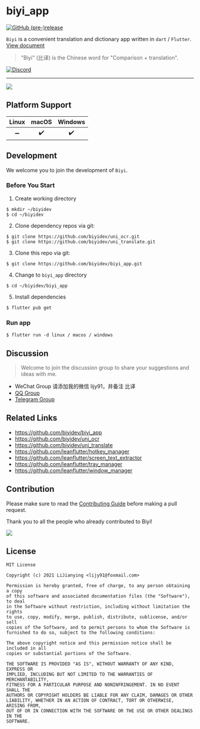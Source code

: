 # biyi_app

[![GitHub (pre-)release](https://img.shields.io/github/release/biyidev/biyi_app/all.svg?style=flat-square)](https://github.com/biyidev/biyi_app/releases)

`Biyi` is a convenient translation and dictionary app written in `dart` / `Flutter`. [View document](https://biyidev.com/docs/)

> "Biyi" (比译) is the Chinese word for "Comparison + translation".

[![Discord](https://img.shields.io/badge/discord-%237289DA.svg?style=for-the-badge&logo=discord&logoColor=white)](https://discord.gg/9CaArkhC)

---

![](https://biyidev.com/images/screenshots/biyi_app_extract_text_from_screen_selection.gif)

## Platform Support

| Linux | macOS | Windows |
| :---: | :---: | :-----: |
|  ➖   |  ✔️   |   ✔️    |

## Development

We welcome you to join the development of `Biyi`.

### Before You Start

1. Create working directory

```
$ mkdir ~/biyidev
$ cd ~/biyidev
```

2. Clone dependency repos via git:

```
$ git clone https://github.com/biyidev/uni_ocr.git
$ git clone https://github.com/biyidev/uni_translate.git
```

3. Clone this repo via git:

```
$ git clone https://github.com/biyidev/biyi_app.git
```

4. Change to `biyi_app` directory

```
$ cd ~/biyidev/biyi_app
```

5. Install dependencies

```
$ flutter pub get
```

### Run app

```
$ flutter run -d linux / macos / windows
```

## Discussion

> Welcome to join the discussion group to share your suggestions and ideas with me.

- WeChat Group 请添加我的微信 lijy91，并备注 比译
- [QQ Group](https://jq.qq.com/?_wv=1027&k=vYQ5jW7y)
- [Telegram Group](https://t.me/joinchat/nFrk4KsXFc84ZGNl)

## Related Links

- https://github.com/biyidev/biyi_app
- https://github.com/biyidev/uni_ocr
- https://github.com/biyidev/uni_translate
- https://github.com/leanflutter/hotkey_manager
- https://github.com/leanflutter/screen_text_extractor
- https://github.com/leanflutter/tray_manager
- https://github.com/leanflutter/window_manager

## Contribution

Please make sure to read the [Contributing Guide](https://github.com/biyidev/biyi_app/blob/main/.github/CONTRIBUTING.md) before making a pull request.

Thank you to all the people who already contributed to Biyi!

<a href="https://github.com/biyidev/biyi_app/graphs/contributors"><img src="https://opencollective.com/biyidev/contributors.svg?width=890" /></a>

## License

```text
MIT License

Copyright (c) 2021 LiJianying <lijy91@foxmail.com>

Permission is hereby granted, free of charge, to any person obtaining a copy
of this software and associated documentation files (the "Software"), to deal
in the Software without restriction, including without limitation the rights
to use, copy, modify, merge, publish, distribute, sublicense, and/or sell
copies of the Software, and to permit persons to whom the Software is
furnished to do so, subject to the following conditions:

The above copyright notice and this permission notice shall be included in all
copies or substantial portions of the Software.

THE SOFTWARE IS PROVIDED "AS IS", WITHOUT WARRANTY OF ANY KIND, EXPRESS OR
IMPLIED, INCLUDING BUT NOT LIMITED TO THE WARRANTIES OF MERCHANTABILITY,
FITNESS FOR A PARTICULAR PURPOSE AND NONINFRINGEMENT. IN NO EVENT SHALL THE
AUTHORS OR COPYRIGHT HOLDERS BE LIABLE FOR ANY CLAIM, DAMAGES OR OTHER
LIABILITY, WHETHER IN AN ACTION OF CONTRACT, TORT OR OTHERWISE, ARISING FROM,
OUT OF OR IN CONNECTION WITH THE SOFTWARE OR THE USE OR OTHER DEALINGS IN THE
SOFTWARE.
```
